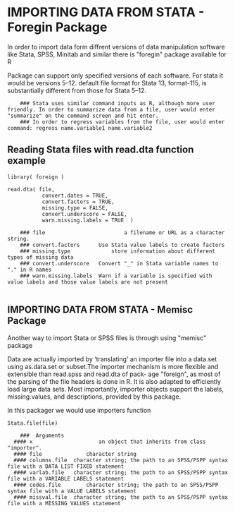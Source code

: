 # IMPORTING DATA FROM STATA - Foregin Package

In order to import data form diffrent versions of data manipulation software like Stata, SPSS, Minitab and similar there is "foregin" package available for R 
	
Package can support only specified versions of each software. For stata it would be versions 5–12. default file format for Stata 13, format-115, is substantially different from those for Stata 5–12.
	
		### Stata uses similar command inputs as R, although more user friendly. In order to summarize data from a file, user would enter "summarize" on the command screen and hit enter. 
		### In order to regress variables from the file, user would enter command: regress name.variable1 name.variable2
	
## Reading Stata files with read.dta function example
	
```
library( foreign )

read.dta( file, 
	       convert.dates = TRUE, 
	       convert.factors = TRUE,
	       missing.type = FALSE, 
	       convert.underscore = FALSE, 
	       warn.missing.labels = TRUE  )

	### file 				         a filename or URL as a character string.
	### convert.factors	     Use Stata value labels to create factors
	### missing.type		     store information about different types of missing data
	### convert.underscore	 Convert "_" in Stata variable names to "." in R names
	### warn.missing.labels	 Warn if a variable is specified with value labels and those value labels are not present 
	
```



	

## IMPORTING DATA FROM STATA - Memisc Package

Another way to import Stata or SPSS files is through using "memisc" package
	
Data are actually imported by ‘translating’ an importer file into a data.set using as.data.set or subset.The importer mechanism is more flexible and extensible than read.spss and read.dta of pack- age "foreign", as most of the parsing of the file headers is done in R. It is also adapted to efficiently load large data sets. Most importantly, importer objects support the labels, missing.values, and descriptions, provided by this package.
	
In this packager we would use importers function 
	
```
Stata.file(file)

	###  Arguments
  #### x				     an object that inherits from class "importer".
  #### file			     character string
  #### columns.file	 character string; the path to an SPSS/PSPP syntax file with a DATA LIST FIXED statement
  #### varlab.file	 character string; the path to an SPSS/PSPP syntax file with a VARIABLE LABELS statement
  #### codes.file		 character string; the path to an SPSS/PSPP syntax file with a VALUE LABELS statement
  #### missval.file	 character string; the path to an SPSS/PSPP syntax file with a MISSING VALUES statement
```
